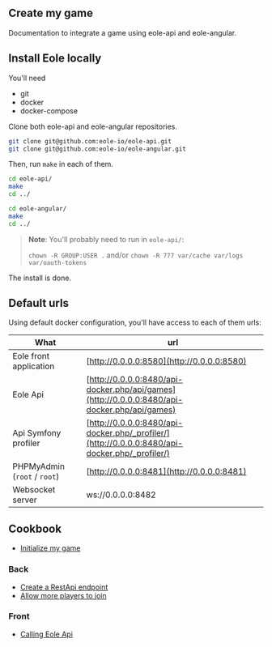## Create my game

Documentation to integrate a game using eole-api and eole-angular.


## Install Eole locally

You'll need

- git
- docker
- docker-compose

Clone both eole-api and eole-angular repositories.

``` bash
git clone git@github.com:eole-io/eole-api.git
git clone git@github.com:eole-io/eole-angular.git
```

Then, run `make` in each of them.

``` bash
cd eole-api/
make
cd ../

cd eole-angular/
make
cd ../
```

> **Note**:
> You'll probably need to run in `eole-api/`:
>
> `chown -R GROUP:USER .` and/or `chown -R 777 var/cache var/logs var/oauth-tokens`

The install is done.


## Default urls

Using default docker configuration, you'll have access to each of them urls:

What                               | url
---------------------------------- | -----------------------------
Eole front application             | [http://0.0.0.0:8580](http://0.0.0.0:8580)
Eole Api                           | [http://0.0.0.0:8480/api-docker.php/api/games](http://0.0.0.0:8480/api-docker.php/api/games)
Api Symfony profiler               | [http://0.0.0.0:8480/api-docker.php/_profiler/](http://0.0.0.0:8480/api-docker.php/_profiler/)
PHPMyAdmin (`root` / `root`)       | [http://0.0.0.0:8481](http://0.0.0.0:8481)
Websocket server                   | ws://0.0.0.0:8482


## Cookbook

- [Initialize my game](initialize)

### Back

- [Create a RestApi endpoint](create-rest-api-endpoint)
- [Allow more players to join](allow-more-players-to-join)

### Front

- [Calling Eole Api](calling-eole-api)
